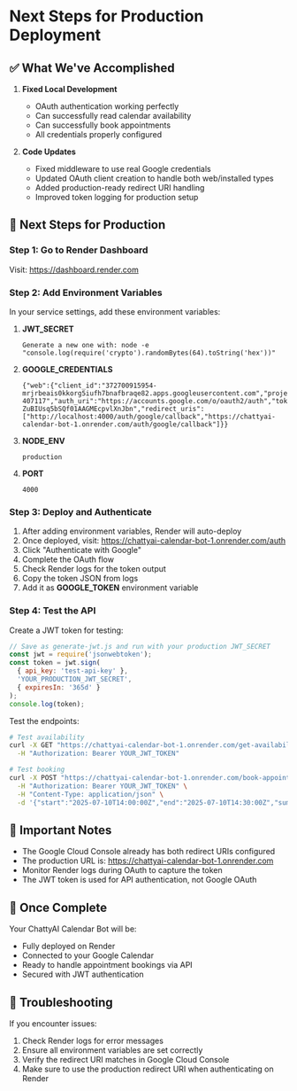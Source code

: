 # Next Steps for Production Deployment

## ✅ What We've Accomplished

1. **Fixed Local Development**
   - OAuth authentication working perfectly
   - Can successfully read calendar availability
   - Can successfully book appointments
   - All credentials properly configured

2. **Code Updates**
   - Fixed middleware to use real Google credentials
   - Updated OAuth client creation to handle both web/installed types
   - Added production-ready redirect URI handling
   - Improved token logging for production setup

## 🚀 Next Steps for Production

### Step 1: Go to Render Dashboard
Visit: https://dashboard.render.com

### Step 2: Add Environment Variables
In your service settings, add these environment variables:

1. **JWT_SECRET** 
   ```
   Generate a new one with: node -e "console.log(require('crypto').randomBytes(64).toString('hex'))"
   ```

2. **GOOGLE_CREDENTIALS**
   ```
   {"web":{"client_id":"372700915954-mrjrbeais0kkorg5iufh7bnafbraqe82.apps.googleusercontent.com","project_id":"chattyai-407117","auth_uri":"https://accounts.google.com/o/oauth2/auth","token_uri":"https://oauth2.googleapis.com/token","auth_provider_x509_cert_url":"https://www.googleapis.com/oauth2/v1/certs","client_secret":"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","redirect_uris":["http://localhost:4000/auth/google/callback","https://chattyai-calendar-bot-1.onrender.com/auth/google/callback"]}}
   ```

3. **NODE_ENV**
   ```
   production
   ```

4. **PORT**
   ```
   4000
   ```

### Step 3: Deploy and Authenticate

1. After adding environment variables, Render will auto-deploy
2. Once deployed, visit: https://chattyai-calendar-bot-1.onrender.com/auth
3. Click "Authenticate with Google"
4. Complete the OAuth flow
5. Check Render logs for the token output
6. Copy the token JSON from logs
7. Add it as **GOOGLE_TOKEN** environment variable

### Step 4: Test the API

Create a JWT token for testing:
```javascript
// Save as generate-jwt.js and run with your production JWT_SECRET
const jwt = require('jsonwebtoken');
const token = jwt.sign(
  { api_key: 'test-api-key' },
  'YOUR_PRODUCTION_JWT_SECRET',
  { expiresIn: '365d' }
);
console.log(token);
```

Test the endpoints:
```bash
# Test availability
curl -X GET "https://chattyai-calendar-bot-1.onrender.com/get-availability" \
  -H "Authorization: Bearer YOUR_JWT_TOKEN"

# Test booking
curl -X POST "https://chattyai-calendar-bot-1.onrender.com/book-appointment" \
  -H "Authorization: Bearer YOUR_JWT_TOKEN" \
  -H "Content-Type: application/json" \
  -d '{"start":"2025-07-10T14:00:00Z","end":"2025-07-10T14:30:00Z","summary":"Test from production"}'
```

## 📝 Important Notes

- The Google Cloud Console already has both redirect URIs configured
- The production URL is: https://chattyai-calendar-bot-1.onrender.com
- Monitor Render logs during OAuth to capture the token
- The JWT token is used for API authentication, not Google OAuth

## 🎉 Once Complete

Your ChattyAI Calendar Bot will be:
- Fully deployed on Render
- Connected to your Google Calendar
- Ready to handle appointment bookings via API
- Secured with JWT authentication

## 🔧 Troubleshooting

If you encounter issues:
1. Check Render logs for error messages
2. Ensure all environment variables are set correctly
3. Verify the redirect URI matches in Google Cloud Console
4. Make sure to use the production redirect URI when authenticating on Render 
